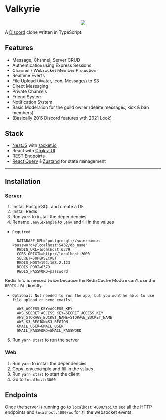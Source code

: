 # Valkyrie

<p align="center">
  <img src="https://harmony-cdn.s3.eu-central-1.amazonaws.com/logo.png">
</p>

A [Discord](https://discord.com) clone written in TypeScript.

## Features

- Message, Channel, Server CRUD
- Authentication using Express Sessions
- Channel / Websocket Member Protection
- Realtime Events
- File Upload (Avatar, Icon, Messages) to S3
- Direct Messaging
- Private Channels
- Friend System
- Notification System
- Basic Moderation for the guild owner (delete messages, kick & ban members)
- (Basically 2015 Discord features with 2021 Look)

## Stack

- [NestJS](https://nestjs.com/) with [socket.io](https://socket.io/)
- React with [Chakra UI](https://chakra-ui.com/)
- REST Endpoints
- [React Query](https://react-query.tanstack.com/) & [Zustand](https://github.com/pmndrs/zustand) for state management

---

## Installation

### Server

1. Install PostgreSQL and create a DB
2. Install Redis
3. Run `yarn` to install the dependencies
4. Rename `.env.example` to `.env` and fill in the values

- `Required`

        DATABASE_URL="postgresql://<username>:<password>@localhost:5432/db_name"
        REDIS_URL=localhost:6379
        CORS_ORIGIN=http://localhost:3000
        SECRET=SUPERSECRET
        REDIS_HOST=192.168.2.123
        REDIS_PORT=6379
        REDIS_PASSWORD=password

Redis Info is needed twice because the RedisCache Module can't use the `REDIS_URL` directly. 

- `Optional: Not needed to run the app, but you wont be able to use file upload or send emails.`

        AWS_ACCESS_KEY=ACCESS_KEY
        AWS_SECRET_ACCESS_KEY=SECRET_ACCESS_KEY
        AWS_STORAGE_BUCKET_NAME=STORAGE_BUCKET_NAME
        AWS_S3_REGION=S3_REGION
        GMAIL_USER=GMAIL_USER
        GMAIL_PASSWORD=GMAIL_PASSWORD

5. Run `yarn start` to run the server

### Web

1. Run `yarn` to install the dependencies
2. Copy .env.example and fill in the values
3. Run `yarn start` to start the client
4. Go to `localhost:3000`

## Endpoints

Once the server is running go to `localhost:4000/api` to see all the HTTP endpoints
and `localhost:4000/ws` for all the websocket events.

